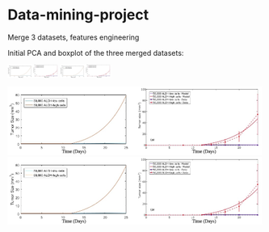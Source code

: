 # Data-mining-project
Merge 3 datasets, features engineering

Initial PCA and boxplot of the three merged datasets:
<p float="left">
  <img src="https://github.com/Riccardo-Cpt/Modelling-project/blob/master/Fig2A_merged.jpg?raw=true" width="100" />
  <img src="https://github.com/Riccardo-Cpt/Modelling-project/blob/master/Fig2A_merged.jpg?raw=true" width="100" /> 
</p>

![alt text](https://github.com/Riccardo-Cpt/Modelling-project/blob/master/Fig2A_merged.jpg?raw=true)
![alt text](https://github.com/Riccardo-Cpt/Modelling-project/blob/master/Fig2A_merged.jpg?raw=true)
